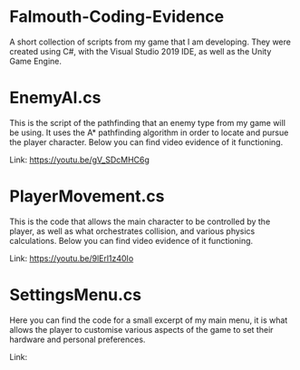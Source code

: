 # Falmouth-Coding-Evidence
A short collection of scripts from my game that I am developing. They were created using C#, with the Visual Studio 2019 IDE, as well as the Unity Game Engine.
# EnemyAI.cs
This is the script of the pathfinding that an enemy type from my game will be using. It uses the A* pathfinding algorithm in order to locate and pursue the player
character. Below you can find video evidence of it functioning.  
  
Link: https://youtu.be/gV_SDcMHC6g

# PlayerMovement.cs
This is the code that allows the main character to be controlled by the player, as well as what orchestrates collision, and various physics calculations. Below you can find video evidence of it functioning.  
  
Link: https://youtu.be/9lErl1z40Io

# SettingsMenu.cs
Here you can find the code for a small excerpt of my main menu, it is what allows the player to customise various aspects of the game to set their hardware and personal preferences.  
  
Link:
